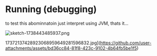 # Running (debugging)
to test this abominnatoin just interpret using JVM, thats it...

![sketch-1738443485937.png](https://github.com/user-attachments/assets/b848a244-bf4c-4e4c-b6f7-a89dc973ff55)

17372137428923068959649281596832.jpg](https://github.com/user-attachments/assets/bd36cc84-81f8-423c-9102-4b64fb5be1f5)